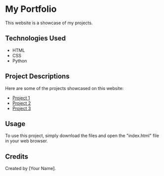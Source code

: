 <!DOCTYPE html>
<html>
<head>
	<meta charset="UTF-8">
</head>
<body>
	<h1>My Portfolio</h1>
	<p>This website is a showcase of my projects.</p>
	<h2>Technologies Used</h2>
	<ul>
		<li>HTML</li>
		<li>CSS</li>
		<li>Python</li>
	</ul>
	<h2>Project Descriptions</h2>
	<p>Here are some of the projects showcased on this website:</p>
	<ul>
		<li><a href="#">Project 1</a></li>
		<li><a href="#">Project 2</a></li>
		<li><a href="#">Project 3</a></li>
	</ul>
	<h2>Usage</h2>
	<p>To use this project, simply download the files and open the "index.html" file in your web browser.</p>
	<h2>Credits</h2>
	<p>Created by [Your Name].</p>
</body>
</html>
